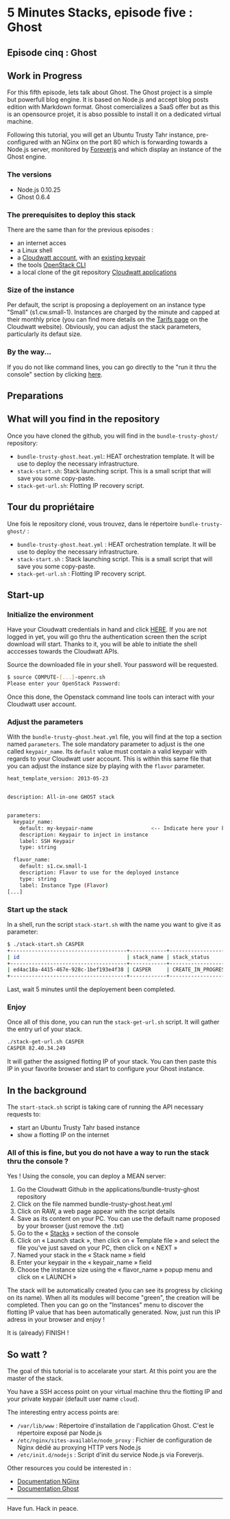 # 5 Minutes Stacks, episode five : Ghost
## Episode cinq : Ghost

## Work in Progress

For this fifth episode, lets talk about Ghost. The Ghost project is a simple but powerfull blog engine. It is based on  Node.js and accept blog posts edition with Markdown format. Ghost comercializes a SaaS offer but as this is an opensource projet, it is abso possible to install it on a dedicated virtual machine.

Following this tutorial, you will get an Ubuntu Trusty Tahr instance, pre-configured with an NGinx on the port 80 which is forwarding towards a Node.js server, monitored by [Foreverjs](https://github.com/foreverjs/forever) and which display an instance of the Ghost engine.

### The versions

* Node.js 0.10.25
* Ghost 0.6.4

### The prerequisites to deploy this stack

There are the same than for the previous episodes :

* an internet acces
* a Linux shell
* a [Cloudwatt account](https://www.cloudwatt.com/authentification), with an [existing keypair](https://console.cloudwatt.com/project/access_and_security/?tab=access_security_tabs__keypairs_tab)
* the tools [OpenStack CLI](http://docs.openstack.org/cli-reference/content/install_clients.html)
* a local clone of the git repository [Cloudwatt applications](https://github.com/cloudwatt/applications)

### Size of the instance

Per default, the script is proposing a deployement on an instance type "Small" (s1.cw.small-1). Instances are charged by the minute and capped at their monthly price (you can find more details on the [Tarifs page](https://www.cloudwatt.com/fr/produits/tarifs.html) on the Cloudwatt website). Obviously, you can adjust the stack parameters, particularly its defaut size.

### By the way...

If you do not like command lines, you can go directly to the "run it thru the console" section by clicking [here](#console). 

## Preparations

## What will you find in the repository

Once you have cloned the github, you will find in the `bundle-trusty-ghost/` repository:

* `bundle-trusty-ghost.heat.yml`: HEAT orchestration template. It will be use to deploy the necessary infrastructure.
* `stack-start.sh`: Stack launching script. This is a small script that will save you some copy-paste.
* `stack-get-url.sh`: Flotting IP recovery script.

## Tour du propriétaire

Une fois le repository cloné, vous trouvez, dans le répertoire `bundle-trusty-ghost/` :

* `bundle-trusty-ghost.heat.yml` : HEAT orchestration template. It will be use to deploy the necessary infrastructure.
* `stack-start.sh` : Stack launching script. This is a small script that will save you some copy-paste.
* `stack-get-url.sh` : Flotting IP recovery script.

## Start-up

### Initialize the environment

Have your Cloudwatt credentials in hand and click [HERE](https://console.cloudwatt.com/project/access_and_security/api_access/openrc/). 
If you are not logged in yet, you will go thru the authentication screen then the script download will start. Thanks to it, you will be able to initiate the shell acccesses towards the Cloudwatt APIs.

Source the downloaded file in your shell. Your password will be requested. 

~~~ bash
$ source COMPUTE-[...]-openrc.sh
Please enter your OpenStack Password:

~~~

Once this done, the Openstack command line tools can interact with your Cloudwatt user account.

### Adjust the parameters

With the `bundle-trusty-ghost.heat.yml` file, you will find at the top a section named `parameters`. The sole mandatory parameter to adjust is the one called `keypair_name`. Its `default` value must contain a valid keypair with regards to your Cloudwatt user account. This is within this same file that you can adjust the instance size by playing with the `flavor` parameter.

~~~ bash
heat_template_version: 2013-05-23


description: All-in-one GHOST stack


parameters:
  keypair_name:
    default: my-keypair-name                   <-- Indicate here your keypair
    description: Keypair to inject in instance
    label: SSH Keypair
    type: string

  flavor_name:
    default: s1.cw.small-1
    description: Flavor to use for the deployed instance
    type: string
    label: Instance Type (Flavor)
[...]
~~~

### Start up the stack

In a shell, run the script `stack-start.sh` with the name you want to give it as parameter:

~~~ bash
$ ./stack-start.sh CASPER
+--------------------------------------+------------+--------------------+----------------------+
| id                                   | stack_name | stack_status       | creation_time        |
+--------------------------------------+------------+--------------------+----------------------+
| ed4ac18a-4415-467e-928c-1bef193e4f38 | CASPER     | CREATE_IN_PROGRESS | 2015-04-21T08:29:45Z |
+--------------------------------------+------------+--------------------+----------------------+
~~~

Last, wait 5 minutes until the deployement been completed.

### Enjoy

Once all of this done, you can run the `stack-get-url.sh` script. It will gather the entry url of your stack.

~~~ bash
./stack-get-url.sh CASPER
CASPER 82.40.34.249
~~~

It will gather the assigned flotting IP of your stack. You can then paste this IP in your favorite browser and start to configure your Ghost instance.

## In the background

The  `start-stack.sh` script is taking care of running the API necessary requests to: 
* start an Ubuntu Trusty Tahr based instance
* show a flotting IP on the internet


<a name="console" />

### All of this is fine, but you do not have a way to run the stack thru the console ?

Yes ! Using the console, you can deploy a MEAN server:

1.	Go the Cloudwatt Github in the applications/bundle-trusty-ghost repository
2.	Click on the file nammed bundle-trusty-ghost.heat.yml
3.	Click on RAW, a web page appear with the script details
4.	Save as its content on your PC. You can use the default name proposed by your browser (just remove the .txt)
5.  Go to the « [Stacks](https://console.cloudwatt.com/project/stacks/) » section of the console
6.	Click on « Launch stack », then click on « Template file » and select the file you've just saved on your PC, then click on « NEXT »
7.	Named your stack in the « Stack name » field
8.	Enter your keypair in the « keypair_name » field
9.	Choose the instance size using the « flavor_name » popup menu and click on « LAUNCH »

The stack will be automatically created (you can see its progress by clicking on its name). When all its modules will become "green", the creation will be completed. Then you can go on the "Instances" menu to discover the flotting IP value that has been automatically generated. Now, just run this IP adress in your browser and enjoy !

It is (already) FINISH !

## So watt ?

The goal of this tutorial is to accelarate your start. At this point you are the master of the stack.

You have a SSH access point on your virtual machine thru the flotting IP and your private keypair (default user name `cloud`).

The interesting entry access points are:

- `/var/lib/www` : Répertoire d'installation de l'application Ghost. C'est le répertoire exposé par Node.js
- `/etc/nginx/sites-available/node_proxy` : Fichier de configuration de Nginx dédié au proxying HTTP vers Node.js
- `/etc/init.d/nodejs` : Script d'init du service Node.js via Foreverjs.

Other resources you could be interested in :

* [Documentation NGinx](http://nginx.org/en/docs/)
* [Documentation Ghost](http://docs.ghost.org/fr/usage//)


-----
Have fun. Hack in peace.


